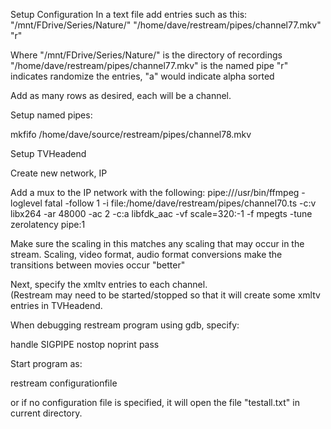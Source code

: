 

Setup Configuration 
In a text file add entries such as this:
"/mnt/FDrive/Series/Nature/" "/home/dave/restream/pipes/channel77.mkv" "r"

Where
"/mnt/FDrive/Series/Nature/" is the directory of recordings
"/home/dave/restream/pipes/channel77.mkv" is the named pipe
"r" indicates randomize the entries, "a" would indicate alpha sorted

Add as many rows as desired, each will be a channel. 


Setup named pipes:

mkfifo /home/dave/source/restream/pipes/channel78.mkv


Setup TVHeadend

Create new network, IP

Add a mux to the IP network with the following:
pipe:///usr/bin/ffmpeg -loglevel fatal -follow 1 -i file:/home/dave/restream/pipes/channel70.ts  -c:v libx264 -ar 48000 -ac 2 -c:a libfdk_aac -vf scale=320:-1 -f mpegts -tune zerolatency pipe:1

Make sure the scaling in this matches any scaling that may occur in the stream.
Scaling, video format, audio format conversions make the transitions between
movies occur "better"

Next, specify the xmltv entries to each channel.  
(Restream may need to be started/stopped so that it will create some xmltv entries in TVHeadend.


When debugging restream program using gdb, specify:

handle SIGPIPE nostop noprint pass

Start program as:

restream configurationfile

or if no configuration file is specified, it will open the file "testall.txt" in current directory.
 